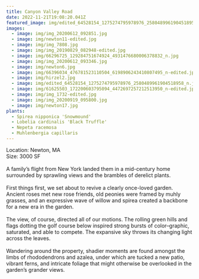 ```yaml
---
title: Canyon Valley Road
date: 2022-11-21T19:08:20.041Z
featured_image: img/edited_64528154_1275274795978976_2580489961904518958_n.jpg
images:
  - image: img/img_20200612_092851.jpg
  - image: img/newton11-edited.jpg
  - image: img/img_7808.jpg
  - image: img/img_20190829_082948-edited.jpg
  - image: img/66296725_129284751674924_4931476680006378832_n.jpg
  - image: img/img_20200612_093346.jpg
  - image: img/newton6.jpg
  - image: img/66396034_476781523110504_6198906243410807495_n-edited.jpg
  - image: img/hirzel2.jpg
  - image: img/edited_64528154_1275274795978976_2580489961904518958_n.jpg
  - image: img/61625503_172200603795094_4472697257212513950_n-edited.jpg
  - image: img/img_1732-edited.jpg
  - image: img/img_20200919_095800.jpg
  - image: img/newton17.jpg
plants:
  - Spirea nipponica 'Snowmound'
  - Lobelia cardinalis 'Black Truffle'
  - Nepeta racemosa
  - Muhlenbergia capillaris
---
```

Location: Newton, MA\
S﻿ize: 3000 SF\
\
A family’s flight from New York landed them in a mid-century home surrounded by sprawling views and the brambles of derelict plants. \
\
First things first, we set about to revive a clearly once-loved garden. Ancient roses met new rose friends, old peonies were framed by muhly grasses, and an expressive wave of willow and spirea created a backbone for a new era in the garden. \
\
The view, of course, directed all of our motions. The rolling green hills and flags dotting the golf course below inspired strong bursts of color–graphic, saturated, and able to compete. The expansive sky throws its changing light across the leaves. \
\
Wandering around the property, shadier moments are found amongst the limbs of rhododendrons and azalea, under which are tucked a new patio, vibrant ferns, and intricate foliage that might otherwise be overlooked in the garden’s grander views.